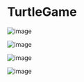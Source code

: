 # TurtleGame

![image](https://user-images.githubusercontent.com/71688954/163030530-c2c8dc8d-fa25-492f-a043-80a5bb08bb3e.png)


![image](https://user-images.githubusercontent.com/71688954/163030744-34e2093d-9499-4183-b747-3b3c825642e5.png)


![image](https://user-images.githubusercontent.com/71688954/163030849-97eed0a1-fa53-4414-8f48-01ce8227d7c0.png)


![image](https://user-images.githubusercontent.com/71688954/163031072-8f354c79-fea2-4569-b8fe-ce6b43c92952.png)
